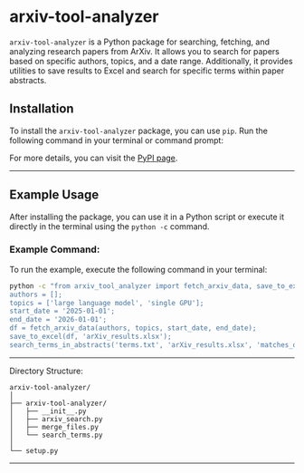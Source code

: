 # arxiv-tool-analyzer

`arxiv-tool-analyzer` is a Python package for searching, fetching, and analyzing research papers from ArXiv. It allows you to search for papers based on specific authors, topics, and a date range. Additionally, it provides utilities to save results to Excel and search for specific terms within paper abstracts.

## Installation

To install the `arxiv-tool-analyzer` package, you can use `pip`. Run the following command in your terminal or command prompt:

For more details, you can visit the [PyPI page](https://pypi.org/project/arxiv-tool-analyzer/).

---

## Example Usage

After installing the package, you can use it in a Python script or execute it directly in the terminal using the `python -c` command.

### Example Command:

To run the example, execute the following command in your terminal:

```bash
python -c "from arxiv_tool_analyzer import fetch_arxiv_data, save_to_excel, merge_excel_files, search_terms_in_abstracts; 
authors = []; 
topics = ['large language model', 'single GPU']; 
start_date = '2025-01-01'; 
end_date = '2026-01-01'; 
df = fetch_arxiv_data(authors, topics, start_date, end_date); 
save_to_excel(df, 'arXiv_results.xlsx'); 
search_terms_in_abstracts('terms.txt', 'arXiv_results.xlsx', 'matches_output.txt')"
```

---

Directory Structure:

```
arxiv-tool-analyzer/
│
├── arxiv-tool-analyzer/
│   ├── __init__.py
│   ├── arxiv_search.py
│   ├── merge_files.py
│   └── search_terms.py
│
└── setup.py
```
---
